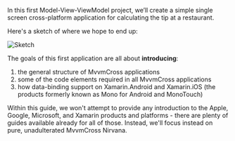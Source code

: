 In this first Model-View-ViewModel project, we’ll create a simple single screen cross-platform application for calculating the tip at a restaurant.

Here's a sketch of where we hope to end up:

![Sketch](https://raw.github.com/slodge/MvvmCross/v3/v3Tutorial/Pictures/TipCalc_Sketch.png)

The goals of this first application are all about **introducing**:

1. the general structure of MvvmCross applications
2. some of the code elements required in all MvvmCross applications
3. how data-binding support on Xamarin.Android and Xamarin.iOS (the products formerly known as Mono for Android and MonoTouch)

Within this guide, we won't attempt to provide any introduction to the Apple, Google, Microsoft, and Xamarin products and platforms - there are plenty of guides available already for all of those. Instead, we'll focus instead on pure, unadulterated MvvmCross Nirvana.


